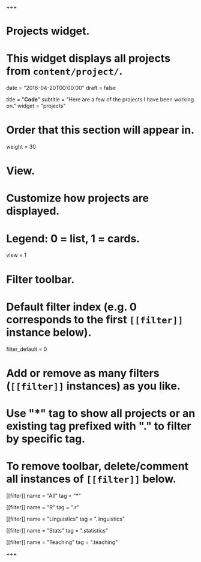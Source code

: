 +++
# Projects widget.
# This widget displays all projects from `content/project/`.

date = "2016-04-20T00:00:00"
draft = false

title = "**Code**"
subtitle = "Here are a few of the projects I have been working on."
widget = "projects"

# Order that this section will appear in.
weight = 30

# View.
# Customize how projects are displayed.
# Legend: 0 = list, 1 = cards.
view = 1

# Filter toolbar.

# Default filter index (e.g. 0 corresponds to the first `[[filter]]` instance below).
filter_default = 0

# Add or remove as many filters (`[[filter]]` instances) as you like.
# Use "*" tag to show all projects or an existing tag prefixed with "." to filter by specific tag.
# To remove toolbar, delete/comment all instances of `[[filter]]` below.
[[filter]]
  name = "All"
  tag = "*"
  
[[filter]]
  name = "R"
  tag = ".r"

[[filter]]
  name = "Linguistics"
  tag = ".linguistics"

[[filter]]
  name = "Stats"
  tag = ".statistics"

[[filter]]
  name = "Teaching"
  tag = ".teaching"

+++
